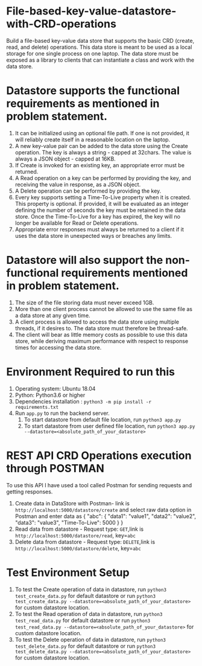 # File-based-key-value-datastore-with-CRD-operations
Build a file-based key-value data store that supports the basic CRD (create, read, and delete)
operations. This data store is meant to be used as a local storage for one single process on one
laptop. The data store must be exposed as a library to clients that can instantiate a class and work
with the data store.

# Datastore supports the functional requirements as mentioned in problem statement.
1. It can be initialized using an optional file path. If one is not provided, it will reliably
create itself in a reasonable location on the laptop.
2. A new key-value pair can be added to the data store using the Create operation. The key
is always a string - capped at 32chars. The value is always a JSON object - capped at
16KB.
3. If Create is invoked for an existing key, an appropriate error must be returned.
4. A Read operation on a key can be performed by providing the key, and receiving the
value in response, as a JSON object.
5. A Delete operation can be performed by providing the key.
6. Every key supports setting a Time-To-Live property when it is created. This property is
optional. If provided, it will be evaluated as an integer defining the number of seconds
the key must be retained in the data store. Once the Time-To-Live for a key has expired,
the key will no longer be available for Read or Delete operations.
7. Appropriate error responses must always be returned to a client if it uses the data store in
unexpected ways or breaches any limits.

# Datastore will also support the non-functional requirements mentioned in problem statement.
1. The size of the file storing data must never exceed 1GB.
2. More than one client process cannot be allowed to use the same file as a data store at any
given time.
3. A client process is allowed to access the data store using multiple threads, if it desires to.
The data store must therefore be thread-safe.
4. The client will bear as little memory costs as possible to use this data store, while
deriving maximum performance with respect to response times for accessing the data
store.

# Environment Required to run this
1. Operating system: Ubuntu 18.04
2. Python: Python3.6 or higher
3. Dependencies installation : `python3 -m pip install -r requirements.txt`
4. Run `app.py` to run the backend server.
    1. To start datastore from default file location, run `python3 app.py`
    2. To start datastore from user defined file location, run `python3 app.py --datastore=<absolute_path_of_your_datastore>` 

# REST API CRD Operations execution through POSTMAN
To use this API I have used a tool called Postman for sending requests and getting responses.
1. Create data in DataStore with Postman- link is `http://localhost:5000/datastore/create` and select raw data option in Postman and enter data as
    {
    "abc": {
        "data1": "value1",
        "data2": "value2",
        "data3": "value3",
        "Time-To-Live": 5000
        }
    }
2. Read data from datastore - Request type: `GET`,link is `http://localhost:5000/datastore/read`, key=`abc`
3. Delete data from datastore - Request type: `DELETE`,link is `http://localhost:5000/datastore/delete`, key=`abc`

# Test Environment Setup
1. To test the Create operation of data in datastore, run `python3 test_create_data.py` for default datastore or run `python3 test_create_data.py --datastore=<absolute_path_of_your_datastore>` for custom datastore location.
2. To test the Read operation of data in datastore, run `python3 test_read_data.py` for default datastore or run `python3 test_read_data.py --datastore=<absolute_path_of_your_datastore>` for custom datastore location.
3. To test the Delete operation of data in datastore, run `python3 test_delete_data.py` for default datastore or run `python3 test_delete_data.py --datastore=<absolute_path_of_your_datastore>` for custom datastore location.

